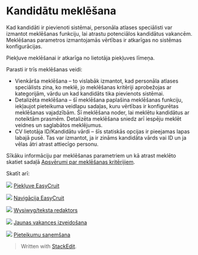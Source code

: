 # Kandidātu meklēšana

Kad kandidāti ir pievienoti sistēmai, personāla atlases speciālisti var izmantot meklēšanas funkciju, lai atrastu potenciālos kandidātus vakancēm. Meklēšanas parametros izmantojamās vērtības ir atkarīgas no sistēmas konfigurācijas.

Piekļuve meklēšanai ir atkarīga no lietotāja piekļuves līmeņa.

Parasti ir trīs meklēšanas veidi:

-   Vienkārša meklēšana – to vislabāk izmantot, kad personāla atlases speciālists zina, ko meklē, jo meklēšanas kritēriji aprobežojas ar kategorijām, vārdu un kad kandidāts tika pievienots sistēmai.
-   Detalizēta meklēšana – šī meklēšana paplašina meklēšanas funkciju, iekļaujot pieteikuma veidlapu sadaļas, kuru vērtības ir konfigurētas meklēšanas vajadzībām. Šī meklēšana noder, lai meklētu kandidātus ar noteiktām prasmēm. Detalizēta meklēšana sniedz arī iespēju meklēt veidnes un saglabātos meklējumus.
-   CV lietotāja ID/Kandidātu vārdi – šīs statiskās opcijas ir pieejamas lapas labajā pusē. Tas var izmantot, ja ir zināms kandidāta vārds vai ID un ja vēlas ātri atrast attiecīgo personu.

Sīkāku informāciju par meklēšanas parametriem un kā atrast meklēto skatiet sadaļā  [Apsvērumi par meklēšanas kritērijiem](searching_criteria_considerations_and_examples.htm).

Skatīt arī:

![](../Resources/Images/icon-document-link.png)  [Piekļuve EasyCruit](accessing_easycruit.htm)

![](../Resources/Images/icon-document-link.png)  [Navigācija EasyCruit](navigation_in_easycruit.htm)

![](../Resources/Images/icon-document-link.png)  [Wysiwyg/teksta redaktors](wysiwyg_text_editor.htm)

![](../Resources/Images/icon-document-link.png)  [Jaunas vakances izveidošana](creating_a_new_vacancy.htm)

![](../Resources/Images/icon-document-link.png)  [Pieteikumu saņemšana](receiving_applications.htm)


> Written with [StackEdit](https://stackedit.io/).
<!--stackedit_data:
eyJoaXN0b3J5IjpbLTE4NDQ1OTU5NThdfQ==
-->